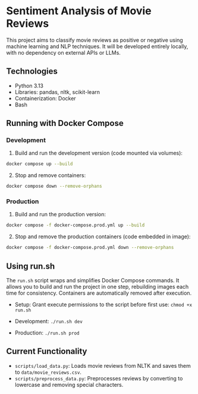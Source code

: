 # Sentiment Analysis of Movie Reviews

This project aims to classify movie reviews as positive or negative using machine learning and NLP techniques. It will be developed entirely locally, with no dependency on external APIs or LLMs.

## Technologies

- Python 3.13
- Libraries: pandas, nltk, scikit-learn
- Containerization: Docker
- Bash

## Running with Docker Compose

### Development

1. Build and run the development version (code mounted via volumes):

```bash
docker compose up --build
```
2. Stop and remove containers:

```bash
docker compose down --remove-orphans
```

### Production

1. Build and run the production version:

```bash
docker compose -f docker-compose.prod.yml up --build
```
2. Stop and remove the production containers (code embedded in image):

```bash
docker compose -f docker-compose.prod.yml down --remove-orphans
```

## Using run.sh

The `run.sh` script wraps and simplifies Docker Compose commands. It allows you to build and run the project in one step, rebuilding images each time for consistency. Containers are automatically removed after execution.

- Setup: Grant execute permissions to the script before first use: `chmod +x run.sh`

- Development: `./run.sh dev`

- Production: `./run.sh prod`

## Current Functionality

- `scripts/load_data.py`: Loads movie reviews from NLTK and saves them to `data/movie_reviews.csv`.
- `scripts/preprocess_data.py`: Preprocesses reviews by converting to lowercase and removing special characters.
